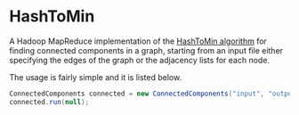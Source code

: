 # HashToMin
A Hadoop MapReduce implementation of the [HashToMin algorithm](http://citeseerx.ist.psu.edu/viewdoc/download?doi=10.1.1.384.4810&rep=rep1&type=pdf) for finding connected components in a graph, starting from an input file either specifying the edges of the graph or the adjacency lists for each node.

The usage is fairly simple and it is listed below.
```java
ConnectedComponents connected = new ConnectedComponents("input", "output", reduceTasksNumberForHTM , true);
connected.run(null);
```
